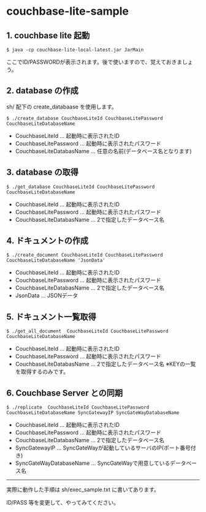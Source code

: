# couchbase-lite-sample

## 1. couchbase lite 起動
```
$ java -cp couchbase-lite-local-latest.jar JarMain
```
ここでID/PASSWORDが表示されます。後で使いますので、覚えておきましょう。

## 2. database の作成
sh/ 配下の create_databaase を使用します。
```
$ ./create_database CouchbaseLiteId CouchbaseLitePassword CouchbaseLiteDatabaseName
```
* CouchbaseLiteId ... 起動時に表示されたID
* CouchbaseLitePassword ... 起動時に表示されたパスワード
* CouchbaseLiteDatabasName ... 任意の名前(データベース名となります)

## 3. database の取得
```
$ ./get_database CouchbaseLiteId CouchbaseLitePassword CouchbaseLiteDatabaseName
```
* CouchbaseLiteId ... 起動時に表示されたID
* CouchbaseLitePassword ... 起動時に表示されたパスワード
* CouchbaseLiteDatabasName ... 2で指定したデータベース名

## 4. ドキュメントの作成
```
$ ./create_document CouchbaseLiteId CouchbaseLitePassword CouchbaseLiteDatabaseName 'JsonData'
```
* CouchbaseLiteId ... 起動時に表示されたID
* CouchbaseLitePassword ... 起動時に表示されたパスワード
* CouchbaseLiteDatabasName ... 2で指定したデータベース名
* JsonData ... JSONデータ

## 5. ドキュメント一覧取得
```
$ ./get_all_document  CouchbaseLiteId CouchbaseLitePassword CouchbaseLiteDatabaseName
```
* CouchbaseLiteId ... 起動時に表示されたID
* CouchbaseLitePassword ... 起動時に表示されたパスワード
* CouchbaseLiteDatabasName ... 2で指定したデータベース名
※KEYの一覧を取得するのみです。

## 6. Couchbase Server との同期
```
$ ./replicate  CouchbaseLiteId CouchbaseLitePassword CouchbaseLiteDatabaseName SyncGatewayIP SyncGateWayDatabaseName
```
* CouchbaseLiteId ... 起動時に表示されたID
* CouchbaseLitePassword ... 起動時に表示されたパスワード
* CouchbaseLiteDatabasName ... 2で指定したデータベース名
* SyncGatewayIP ... SyncGateWayが起動しているサーバのIP(ポート番号付き)
* SyncGateWayDatabaseName ... SyncGateWayで用意しているデータベース名

--------

実際に動作した手順は sh/exec_sample.txt に書いてあります。

ID/PASS 等を変更して、やってみてください。

